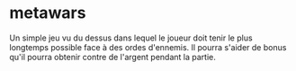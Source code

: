 # metawars
Un simple jeu vu du dessus dans lequel le joueur doit tenir le plus longtemps possible face à des ordes d'ennemis. Il pourra s'aider de bonus qu'il pourra obtenir contre de l'argent pendant la partie.
